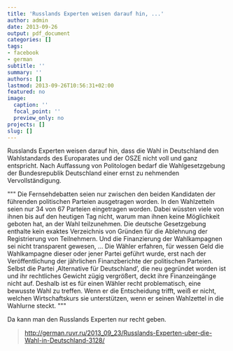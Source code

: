 ```yaml
---
title: 'Russlands Experten weisen darauf hin, ...'
author: admin
date: 2013-09-26
output: pdf_document
categories: []
tags:
- facebook
- german
subtitle: ''
summary: ''
authors: []
lastmod: 2013-09-26T10:56:31+02:00
featured: no
image:
  caption: ''
  focal_point: ''
  preview_only: no
projects: []
slug: []
---
```

Russlands Experten weisen darauf hin, dass die Wahl in Deutschland den Wahlstandards des Europarates und der OSZE nicht voll und ganz entspricht. Nach Auffassung von Politologen bedarf die Wahlgesetzgebung der Bundesrepublik Deutschland einer ernst zu nehmenden Vervollständigung.

"""
Die Fernsehdebatten seien nur zwischen den beiden Kandidaten der führenden politischen Parteien ausgetragen worden. In den Wahlzetteln seien nur 34 von 67 Parteien eingetragen worden. Dabei wüssten viele von ihnen bis auf den heutigen Tag nicht, warum man ihnen keine Möglichkeit geboten hat, an der Wahl teilzunehmen. Die deutsche Gesetzgebung enthalte kein exaktes Verzeichnis von Gründen für die Ablehnung der Registrierung von Teilnehmern. Und die Finanzierung der Wahlkampagnen sei nicht transparent gewesen, ... 
Die Wähler erfahren, für wessen Geld die Wahlkampagne dieser oder jener Partei geführt wurde, erst nach der Veröffentlichung der jährlichen Finanzberichte der politischen Parteien. Selbst die Partei ‚Alternative für Deutschland’, die neu gegründet worden ist und ihr rechtliches Gewicht zügig vergrößert, deckt ihre Finanzeingänge nicht auf. Deshalb ist es für einen Wähler recht problematisch, eine bewusste Wahl zu treffen. Wenn er die Entscheidung trifft, weiß er nicht, welchen Wirtschaftskurs sie unterstützen, wenn er seinen Wahlzettel in die Wahlurne steckt.
"""

Da kann man den Russlands Experten nur recht geben.
> http://german.ruvr.ru/2013_09_23/Russlands-Experten-uber-die-Wahl-in-Deutschland-3128/

